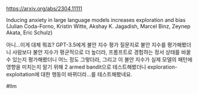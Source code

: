 https://arxiv.org/abs/2304.11111

Inducing anxiety in large language models increases exploration and bias (Julian Coda-Forno, Kristin Witte, Akshay K. Jagadish, Marcel Binz, Zeynep Akata, Eric Schulz)

아니...이게 대체 뭐죠? GPT-3.5에게 불안 지수 평가 질문지로 불안 지수를 평가해봤더니 사람보다 불안 지수가 평균적으로 더 높더라, 프롬프트로 경험하는 정서 상태를 바꿀 수 있는지 평가해봤더니 어느 정도 그렇더라, 그리고 이 불안 지수가 실제 모델의 패턴에 영향을 미치는지 알기 위해 2 armed bandit으로 테스트해봤더니 exploration-exploitation에 대한 행동이 바뀌더라...를 테스트해봤네요.

#llm